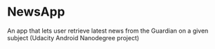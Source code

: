 # NewsApp
An app that lets user retrieve latest news from the Guardian on a given subject (Udacity Android Nanodegree project)



